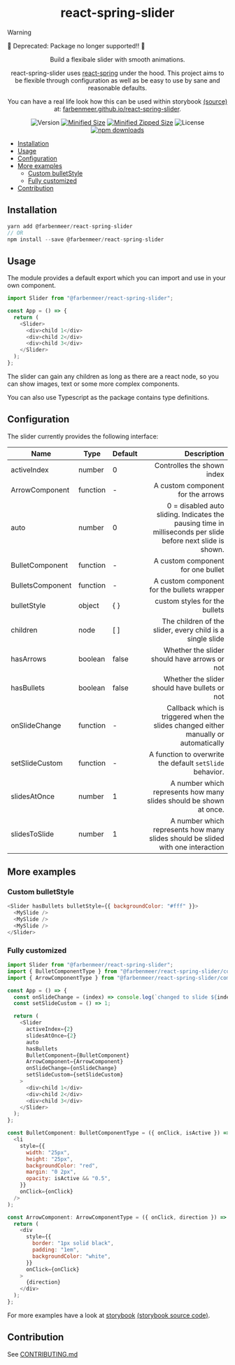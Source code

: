 <h1 align="center">react-spring-slider</h1>

> [!WARNING]
> 🛑 Deprecated: Package no longer supported‼️ 🛑

<div align="center">
Build a flexibale slider with smooth animations.

react-spring-slider uses [react-spring](https://www.react-spring.io/) under the hood. This project aims to be flexible through configuration as well as be easy to use by sane and reasonable defaults.

You can have a real life look how this can be used within storybook [(source)](./src/index.stories.tsx) at: [farbenmeer.github.io/react-spring-slider](https://farbenmeer.github.io/react-spring-slider/).

![Version](https://img.shields.io/npm/v/@farbenmeer/react-spring-slider?style=flat-square)
[![Minified Size](https://img.shields.io/bundlephobia/min/@farbenmeer/react-spring-slider?style=flat-square)](https://img.shields.io/bundlephobia/min/@farbenmeer/react-spring-slider?style=flat-square)
[![Minified Zipped Size](https://img.shields.io/bundlephobia/minzip/@farbenmeer/react-spring-slider?style=flat-square)](https://img.shields.io/bundlephobia/minzip/@farbenmeer/react-spring-slider?style=flat-square)
![License](https://img.shields.io/github/license/farbenmeer/react-spring-slider?style=flat-square)
[![npm downloads](https://img.shields.io/npm/dm/@farbenmeer/react-spring-slider.svg?style=flat-square)](https://www.npmjs.com/package/@farbenmeer/react-spring-slider?style=flat-square)

</div>

- [Installation](#installation)
- [Usage](#usage)
- [Configuration](#configuration)
- [More examples](#more-examples)
  - [Custom bulletStyle](#custom-bulletstyle)
  - [Fully customized](#fully-customized)
- [Contribution](#contribution)

## Installation

```js
yarn add @farbenmeer/react-spring-slider
// OR
npm install --save @farbenmeer/react-spring-slider
```

## Usage

The module provides a default export which you can import and use in your own
component.

```js
import Slider from "@farbenmeer/react-spring-slider";

const App = () => {
  return (
    <Slider>
      <div>child 1</div>
      <div>child 2</div>
      <div>child 3</div>
    </Slider>
  );
};
```

The slider can gain any children as long as there are a react node, so you can
show images, text or some more complex components.

You can also use Typescript as the package contains type definitions.

## Configuration

The slider currently provides the following interface:

| Name             | Type     | Default |                                                                                                 Description |
| ---------------- | -------- | ------- | ----------------------------------------------------------------------------------------------------------: |
| activeIndex      | number   | 0       |                                                                                  Controlles the shown index |
| ArrowComponent   | function | -       |                                                                           A custom component for the arrows |
| auto             | number   | 0       | 0 = disabled auto sliding. Indicates the pausing time in milliseconds per slide before next slide is shown. |
| BulletComponent  | function | -       |                                                                           A custom component for one bullet |
| BulletsComponent | function | -       |                                                                  A custom component for the bullets wrapper |
| bulletStyle      | object   | { }     |                                                                               custom styles for the bullets |
| children         | node     | [ ]     |                                                   The children of the slider, every child is a single slide |
| hasArrows        | boolean  | false   |                                                                Whether the slider should have arrows or not |
| hasBullets       | boolean  | false   |                                                               Whether the slider should have bullets or not |
| onSlideChange    | function | -       |                        Callback which is triggered when the slides changed either manually or automatically |
| setSlideCustom   | function | -       |                                                    A function to overwrite the default `setSlide` behavior. |
| slidesAtOnce     | number   | 1       |                                          A number which represents how many slides should be shown at once. |
| slidesToSlide    | number   | 1       |                             A number which represents how many slides should be slided with one interaction |

## More examples

### Custom bulletStyle

```js
<Slider hasBullets bulletStyle={{ backgroundColor: "#fff" }}>
  <MySlide />
  <MySlide />
  <MySlide />
</Slider>
```

### Fully customized

```js
import Slider from "@farbenmeer/react-spring-slider";
import { BulletComponentType } from "@farbenmeer/react-spring-slider/components/bullet";
import { ArrowComponentType } from "@farbenmeer/react-spring-slider/components/arrow";

const App = () => {
  const onSlideChange = (index) => console.log(`changed to slide ${index}`);
  const setSlideCustom = () => 1;

  return (
    <Slider
      activeIndex={2}
      slidesAtOnce={2}
      auto
      hasBullets
      BulletComponent={BulletComponent}
      ArrowComponent={ArrowComponent}
      onSlideChange={onSlideChange}
      setSlideCustom={setSlideCustom}
    >
      <div>child 1</div>
      <div>child 2</div>
      <div>child 3</div>
    </Slider>
  );
};

const BulletComponent: BulletComponentType = ({ onClick, isActive }) => (
  <li
    style={{
      width: "25px",
      height: "25px",
      backgroundColor: "red",
      margin: "0 2px",
      opacity: isActive && "0.5",
    }}
    onClick={onClick}
  />
);

const ArrowComponent: ArrowComponentType = ({ onClick, direction }) => {
  return (
    <div
      style={{
        border: "1px solid black",
        padding: "1em",
        backgroundColor: "white",
      }}
      onClick={onClick}
    >
      {direction}
    </div>
  );
};
```

For more examples have a look at [storybook](https://farbenmeer.github.io/react-spring-slider/) [(storybook source code)](./src/index.stories.tsx).

## Contribution

See [CONTRIBUTING.md](https://github.com/farbenmeer/react-spring-slider/blob/main/CONTRIBUTING.md)
